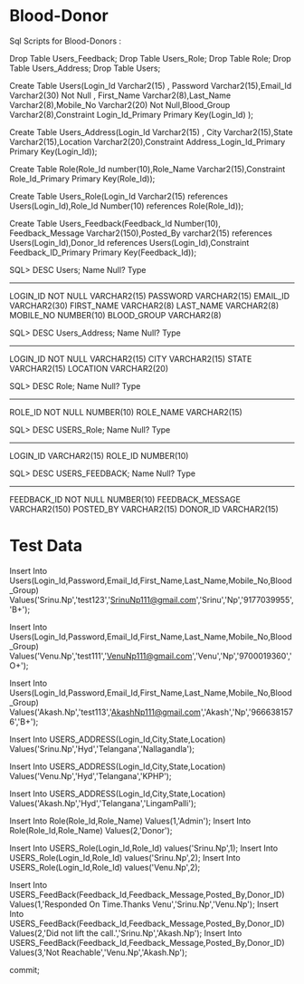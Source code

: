 # Blood-Donor

Sql Scripts for Blood-Donors :

Drop Table Users_Feedback;
Drop Table Users_Role;
Drop Table Role;
Drop Table Users_Address;
Drop Table Users;

Create Table Users(Login_Id Varchar2(15) , Password Varchar2(15),Email_Id Varchar2(30) Not Null , First_Name Varchar2(8),Last_Name Varchar2(8),Mobile_No Varchar2(20) Not Null,Blood_Group Varchar2(8),Constraint Login_Id_Primary Primary Key(Login_Id) );

Create Table Users_Address(Login_Id Varchar2(15) , City Varchar2(15),State Varchar2(15),Location Varchar2(20),Constraint Address_Login_Id_Primary Primary Key(Login_Id));

Create Table Role(Role_Id number(10),Role_Name Varchar2(15),Constraint Role_Id_Primary Primary Key(Role_Id));

Create Table Users_Role(Login_Id Varchar2(15) references Users(Login_Id),Role_Id Number(10) references Role(Role_Id));

Create Table Users_Feedback(Feedback_Id Number(10), Feedback_Message Varchar2(150),Posted_By varchar2(15) references Users(Login_Id),Donor_Id references Users(Login_Id),Constraint Feedback_ID_Primary Primary Key(Feedback_Id));


SQL> DESC Users;
 Name					   Null?    Type
 ----------------------------------------- -------- ----------------------------
 LOGIN_ID				   NOT NULL VARCHAR2(15)
 PASSWORD					    VARCHAR2(15)
 EMAIL_ID					    VARCHAR2(30)
 FIRST_NAME					    VARCHAR2(8)
 LAST_NAME					    VARCHAR2(8)
 MOBILE_NO					    NUMBER(10)
 BLOOD_GROUP					    VARCHAR2(8)

SQL> DESC Users_Address;
 Name					   Null?    Type
 ----------------------------------------- -------- ----------------------------
 LOGIN_ID				   NOT NULL VARCHAR2(15)
 CITY						    VARCHAR2(15)
 STATE						    VARCHAR2(15)
 LOCATION					    VARCHAR2(20)

SQL> DESC Role;
 Name					   Null?    Type
 ----------------------------------------- -------- ----------------------------
 ROLE_ID				   NOT NULL NUMBER(10)
 ROLE_NAME					    VARCHAR2(15)

SQL> DESC USERS_Role;
 Name					   Null?    Type
 ----------------------------------------- -------- ----------------------------
 LOGIN_ID					    VARCHAR2(15)
 ROLE_ID					    NUMBER(10)

SQL> DESC USERS_FEEDBACK;
 Name					   Null?    Type
 ----------------------------------------- -------- ----------------------------
 FEEDBACK_ID				   NOT NULL NUMBER(10)
 FEEDBACK_MESSAGE				    VARCHAR2(150)
 POSTED_BY					    VARCHAR2(15)
 DONOR_ID					    VARCHAR2(15)



# Test Data

Insert Into Users(Login_Id,Password,Email_Id,First_Name,Last_Name,Mobile_No,Blood_Group) Values('Srinu.Np','test123','SrinuNp111@gmail.com','Srinu','Np','9177039955','B+');

Insert Into Users(Login_Id,Password,Email_Id,First_Name,Last_Name,Mobile_No,Blood_Group) Values('Venu.Np','test111','VenuNp111@gmail.com','Venu','Np','9700019360','O+');

Insert Into Users(Login_Id,Password,Email_Id,First_Name,Last_Name,Mobile_No,Blood_Group) Values('Akash.Np','test113','AkashNp111@gmail.com','Akash','Np','9666381576','B+');

Insert Into USERS_ADDRESS(Login_Id,City,State,Location) Values('Srinu.Np','Hyd','Telangana','Nallagandla');

Insert Into USERS_ADDRESS(Login_Id,City,State,Location) Values('Venu.Np','Hyd','Telangana','KPHP');

Insert Into USERS_ADDRESS(Login_Id,City,State,Location) Values('Akash.Np','Hyd','Telangana','LingamPalli');

Insert Into Role(Role_Id,Role_Name) Values(1,'Admin');
Insert Into Role(Role_Id,Role_Name) Values(2,'Donor');

Insert Into USERS_Role(Login_Id,Role_Id) values('Srinu.Np',1);
Insert Into USERS_Role(Login_Id,Role_Id) values('Srinu.Np',2);
Insert Into USERS_Role(Login_Id,Role_Id) values('Venu.Np',2);

Insert Into USERS_FeedBack(Feedback_Id,Feedback_Message,Posted_By,Donor_ID) Values(1,'Responded On Time.Thanks Venu','Srinu.Np','Venu.Np');
Insert Into USERS_FeedBack(Feedback_Id,Feedback_Message,Posted_By,Donor_ID) Values(2,'Did not lift the call.','Srinu.Np','Akash.Np');
Insert Into USERS_FeedBack(Feedback_Id,Feedback_Message,Posted_By,Donor_ID) Values(3,'Not Reachable','Venu.Np','Akash.Np');

commit;






